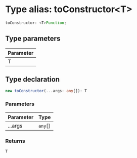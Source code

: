 # Type alias: toConstructor<T\>

```ts
toConstructor: <T>Function;
```

## Type parameters

| Parameter |
| :-------- |
| T         |

## Type declaration

```ts
new toConstructor(...args: any[]): T
```

### Parameters

| Parameter | Type    |
| :-------- | :------ |
| ...args   | `any`[] |

### Returns

`T`
